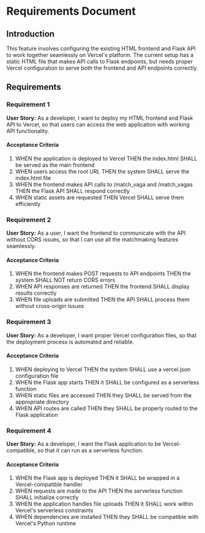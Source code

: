 # Requirements Document

## Introduction

This feature involves configuring the existing HTML frontend and Flask API to work together seamlessly on Vercel's platform. The current setup has a static HTML file that makes API calls to Flask endpoints, but needs proper Vercel configuration to serve both the frontend and API endpoints correctly.

## Requirements

### Requirement 1

**User Story:** As a developer, I want to deploy my HTML frontend and Flask API to Vercel, so that users can access the web application with working API functionality.

#### Acceptance Criteria

1. WHEN the application is deployed to Vercel THEN the index.html SHALL be served as the main frontend
2. WHEN users access the root URL THEN the system SHALL serve the index.html file
3. WHEN the frontend makes API calls to /match_vaga and /match_vagas THEN the Flask API SHALL respond correctly
4. WHEN static assets are requested THEN Vercel SHALL serve them efficiently

### Requirement 2

**User Story:** As a user, I want the frontend to communicate with the API without CORS issues, so that I can use all the matchmaking features seamlessly.

#### Acceptance Criteria

1. WHEN the frontend makes POST requests to API endpoints THEN the system SHALL NOT return CORS errors
2. WHEN API responses are returned THEN the frontend SHALL display results correctly
3. WHEN file uploads are submitted THEN the API SHALL process them without cross-origin issues

### Requirement 3

**User Story:** As a developer, I want proper Vercel configuration files, so that the deployment process is automated and reliable.

#### Acceptance Criteria

1. WHEN deploying to Vercel THEN the system SHALL use a vercel.json configuration file
2. WHEN the Flask app starts THEN it SHALL be configured as a serverless function
3. WHEN static files are accessed THEN they SHALL be served from the appropriate directory
4. WHEN API routes are called THEN they SHALL be properly routed to the Flask application

### Requirement 4

**User Story:** As a developer, I want the Flask application to be Vercel-compatible, so that it can run as a serverless function.

#### Acceptance Criteria

1. WHEN the Flask app is deployed THEN it SHALL be wrapped in a Vercel-compatible handler
2. WHEN requests are made to the API THEN the serverless function SHALL initialize correctly
3. WHEN the application handles file uploads THEN it SHALL work within Vercel's serverless constraints
4. WHEN dependencies are installed THEN they SHALL be compatible with Vercel's Python runtime